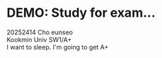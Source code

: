 # DEMO: Study for exam...
20252414    Cho eunseo<br>
Kookmin Univ    SW1/A+<br>
I want to sleep. I'm going to get A+
